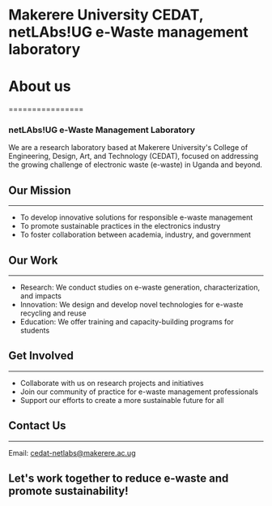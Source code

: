 # Makerere University CEDAT, netLAbs!UG e-Waste management laboratory

# About us
================

### netLAbs!UG e-Waste Management Laboratory

We are a research laboratory based at Makerere University's College of Engineering, Design, Art, and Technology (CEDAT), focused on addressing the growing challenge of electronic waste (e-waste) in Uganda and beyond.

## Our Mission
---------------

* To develop innovative solutions for responsible e-waste management
* To promote sustainable practices in the electronics industry
* To foster collaboration between academia, industry, and government

## Our Work
------------

* Research: We conduct studies on e-waste generation, characterization, and impacts
* Innovation: We design and develop novel technologies for e-waste recycling and reuse
* Education: We offer training and capacity-building programs for students

## Get Involved
---------------

* Collaborate with us on research projects and initiatives
* Join our community of practice for e-waste management professionals
* Support our efforts to create a more sustainable future for all

## Contact Us
--------------

Email: [cedat-netlabs@makerere.ac.ug](mailto:cedat-netlabs@makerere.ac.ug)

## Let's work together to reduce e-waste and promote sustainability!
